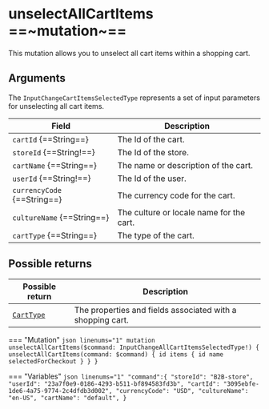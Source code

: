 # unselectAllCartItems ==~mutation~==

This mutation allows you to unselect all cart items within a shopping cart.

## Arguments

The `InputChangeCartItemsSelectedType` represents a set of input parameters for unselecting all cart items. 

| Field                            | Description                                                          |
|----------------------------------|----------------------------------------------------------------------|
| `cartId` {==String==}            | The Id of the cart.                                                  |
| `storeId` {==String!==}          | The Id of the store.                                                 |
| `cartName` {==String==}          | The name or description of the cart.                                 |
| `userId` {==String!==}           | The Id of the user.                                                  |
| `currencyCode` {==String==}      | The currency code for the cart.                                      |
| `cultureName` {==String==}       | The culture or locale name for the cart.                             |
| `cartType` {==String==}          | The type of the cart.                                                |

## Possible returns

| Possible return                                          	| Description                                                 	|
|---------------------------------------------------------	|------------------------------------------------------------	|
| [`CartType`](../objects/cart-type.md)                   	|  The properties and fields associated with a shopping cart.  	|


=== "Mutation"
    ```json linenums="1"
    mutation unselectAllCartItems($command: InputChangeAllCartItemsSelectedType!) {
      unselectAllCartItems(command: $command) {
        id
        items {
          id
          name
          selectedForCheckout
        }
      }
    }
    ```

=== "Variables"
    ```json linenums="1"
    "command":{
      "storeId": "B2B-store",
      "userId": "23a7f0e9-0186-4293-b511-bf894583fd3b",
      "cartId": "3095ebfe-1de6-4a75-9774-2c4dfdb3d002",
      "currencyCode": "USD",
      "cultureName": "en-US",
      "cartName": "default",
    }
    ```